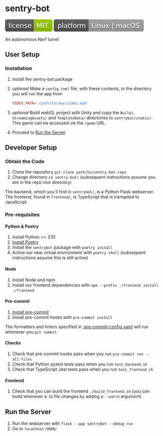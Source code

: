 # sentry-bot

![something](./assets/license-MIT-green.svg)
![something](./assets/platform-Linux_or_macOS-lightgrey.svg)

An autonomous Nerf turret

## User Setup

### Installation

1. Install the sentry-bot package
1. _optional_ Make a `config.toml` file, with these contents, in the directory you will run the app from

   ```toml
   VIDEO_PATH='/path/to/any/video.mp4'
   ```

1. _optional_ Build webGL project with Unity and copy the `Build/`, `StreamingAssets/` and `TemplateData/` directories to `sentrybot/static/`.
   This game can be accessed via the `/game` URL.
1. Proceed to [Run the Server](#run-the-server)

## Developer Setup

### Obtain the Code

1. Clone the repository `git clone path/to/sentry-bot-repo`
1. Change directory `cd sentry-bot/`
   (subsequent instructions assume you are in the repo root directory)

The backend, which you'll find in `sentrybot/`, is a Python Flask webserver.
The frontend, found in `frontend/`, is TypeScript that is transpiled to JavaScript.

### Pre-requisites

#### Python & Poetry

1. Install Python >= 3.10
1. [Install Poetry](https://python-poetry.org/docs/#installation)
1. Install the `sentrybot` package with `poetry install`
1. Active our new virtual environment with `poetry shell`
   (subsequent instructions assume this is still active)

#### Node

1. Install Node and npm
1. Install our frontend dependencies with `npm --prefix ./frontend install ./frontend`

#### Pre-commit

1. [Install pre-commit](https://pre-commit.com/index.html#install)
1. Install pre-commit hooks with `pre-commit install`

The formatters and linters specified in [.pre-commit-config.yaml](.pre-commit-config.yaml) will run whenever you `git commit`.

#### Checks

1. Check that pre-commit hooks pass when you run `pre-commit run --all-files`
1. Check that Python pytest tests pass when you run `test_backend.sh`
1. Check that TypeScript Jest tests pass when you run `test_frontend.sh`

#### Frontend

1. Check that you can build the frontend `./build_frontend.sh`
   (you can build whenever a .ts file changes by adding a `--watch` argument)

## Run the Server

1. Run the webserver with `flask --app sentrybot --debug run`
1. Go to `localhost:5000/`
